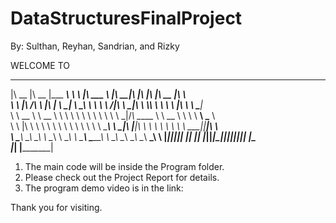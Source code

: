 # DataStructuresFinalProject
By: Sulthan, Reyhan, Sandrian, and Rizky

WELCOME TO


 ________  ________  _________  _________  ___       _______   ________  ___  ___  ___  ________  ________      
|\   __  \|\   __  \|\___   ___\\___   ___\\  \     |\  ___ \ |\   ____\|\  \|\  \|\  \|\   __  \|\   ____\     
\ \  \|\ /\ \  \|\  \|___ \  \_\|___ \  \_\ \  \    \ \   __/|\ \  \___|\ \  \\\  \ \  \ \  \|\  \ \  \___|_    
 \ \   __  \ \   __  \   \ \  \     \ \  \ \ \  \    \ \  \_|/_\ \_____  \ \   __  \ \  \ \   ____\ \_____  \   
  \ \  \|\  \ \  \ \  \   \ \  \     \ \  \ \ \  \____\ \  \_|\ \|____|\  \ \  \ \  \ \  \ \  \___|\|____|\  \  
   \ \_______\ \__\ \__\   \ \__\     \ \__\ \ \_______\ \_______\____\_\  \ \__\ \__\ \__\ \__\     ____\_\  \ 
    \|_______|\|__|\|__|    \|__|      \|__|  \|_______|\|_______|\_________\|__|\|__|\|__|\|__|    |\_________\
                                                                 \|_________|                       \|_________|
                                                                                                                
                                                                                                                
1. The main code will be inside the Program folder.
2. Please check out the Project Report for details.
3. The program demo video is in the link:

Thank you for visiting.
